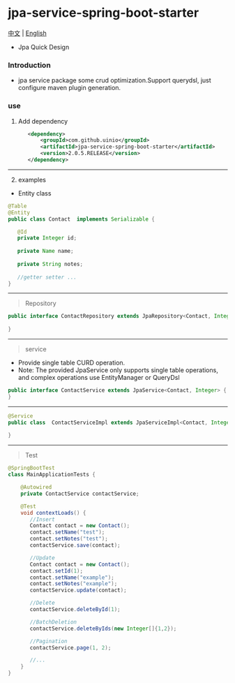 # jpa-service-spring-boot-starter
[中文](./ZH_CN.md) | [English](./README.md)
* Jpa Quick Design
### Introduction
* jpa service package some crud optimization.Support querydsl, just configure maven plugin generation.
### use
1. Add dependency
     ```xml
        <dependency>
            <groupId>com.github.uinio</groupId>
            <artifactId>jpa-service-spring-boot-starter</artifactId>
            <version>2.0.5.RELEASE</version>
        </dependency>
      ```
----------   
2. examples
* Entity class
```java
@Table
@Entity
public class Contact  implements Serializable {

   @Id
   private Integer id;
  
   private Name name;
  
   private String notes;
   
   //getter setter ...   
}
```
---------
> Repository
```java
public interface ContactRepository extends JpaRepository<Contact, Integer>{
    
}
```
--------
> service
  * Provide single table CURD operation.
  * Note: The provided JpaService only supports single table operations, and complex operations use EntityManager or QueryDsl
```java
public interface ContactService extends JpaService<Contact, Integer> {
}
```
--------
```java
@Service
public class  ContactServiceImpl extends JpaServiceImpl<Contact, Integer> implements UserService {
    
}
```
-------
> Test
```java
@SpringBootTest
class MainApplicationTests {

    @Autowired
    private ContactService contactService;

    @Test
    void contextLoads() {
       //Insert
       Contact contact = new Contact();
       contact.setName("test");
       contact.setNotes("test");
       contactService.save(contact);

       //Update
       Contact contact = new Contact();
       contact.setId(1);
       contact.setName("example");
       contact.setNotes("example");
       contactService.update(contact);

       //Delete
       contactService.deleteById(1);

       //BatchDeletion
       contactService.deleteByIds(new Integer[]{1,2});

       //Pagination
       contactService.page(1, 2);

       //...
    }
}
```

